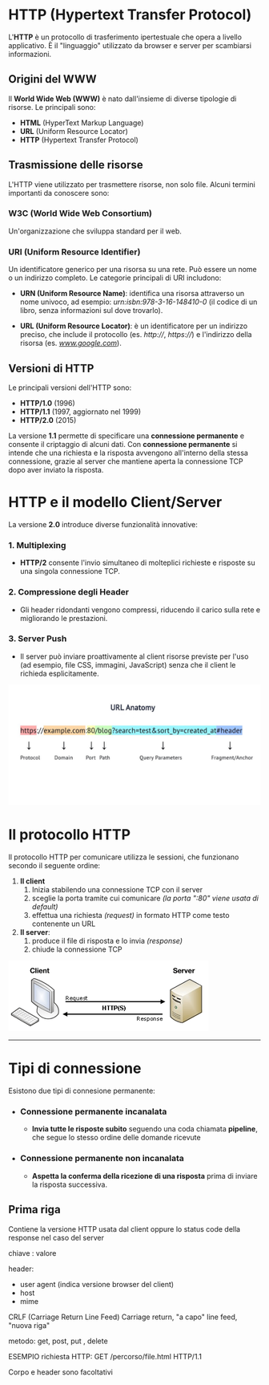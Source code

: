 <link rel="stylesheet" href="../style.css">

# HTTP (Hypertext Transfer Protocol)

L'**HTTP** è un protocollo di trasferimento ipertestuale che opera a livello applicativo. È il "linguaggio" utilizzato da browser e server per scambiarsi informazioni.

## Origini del WWW

Il **World Wide Web (WWW)** è nato dall'insieme di diverse tipologie di risorse. Le principali sono:
- **HTML** (HyperText Markup Language)
- **URL** (Uniform Resource Locator)
- **HTTP** (Hypertext Transfer Protocol)

## Trasmissione delle risorse

L'HTTP viene utilizzato per trasmettere risorse, non solo file. Alcuni termini importanti da conoscere sono:

### W3C (World Wide Web Consortium)

Un'organizzazione che sviluppa standard per il web.

### URI (Uniform Resource Identifier)

Un identificatore generico per una risorsa su una rete. Può essere un nome o un indirizzo completo. Le categorie principali di URI includono:

- **URN (Uniform Resource Name)**: identifica una risorsa attraverso un nome univoco, ad esempio: *urn:isbn:978-3-16-148410-0* (il codice di un libro, senza informazioni sul dove trovarlo).
  
- **URL (Uniform Resource Locator)**: è un identificatore per un indirizzo preciso, che include il protocollo (es. *http://*, *https://*) e l'indirizzo della risorsa (es. *www.google.com*).

## Versioni di HTTP

Le principali versioni dell'HTTP sono:
- **HTTP/1.0** (1996)
- **HTTP/1.1** (1997, aggiornato nel 1999)
- **HTTP/2.0** (2015)

La versione **1.1** permette di specificare una **connessione permanente** e consente il criptaggio di alcuni dati. Con **connessione permanente** si intende che una richiesta e la risposta avvengono all'interno della stessa connessione, grazie al server che mantiene aperta la connessione TCP dopo aver inviato la risposta.

# HTTP e il modello Client/Server

La versione **2.0** introduce diverse funzionalità innovative:

### 1. Multiplexing
- **HTTP/2** consente l'invio simultaneo di molteplici richieste e risposte su una singola connessione TCP.

### 2. Compressione degli Header
- Gli header ridondanti vengono compressi, riducendo il carico sulla rete e migliorando le prestazioni.

### 3. Server Push
- Il server può inviare proattivamente al client risorse previste per l'uso (ad esempio, file CSS, immagini, JavaScript) senza che il client le richieda esplicitamente.

![Anatomia di un URL](./immagini/1_url_anatomy.png)

# Il protocollo HTTP
Il protocollo HTTP per comunicare utilizza le sessioni, che funzionano secondo il seguente ordine:
1. **Il client**
    1. Inizia stabilendo una connessione TCP con il server
    2. sceglie la porta tramite cui comunicare *(la porta ":80" viene usata di default)*
    3. effettua una richiesta *(request)* in formato HTTP come testo contenente un URL
2. **Il server**:
    1. produce il file di risposta e lo invia *(response)*
    2. chiude la connessione TCP


![Comunicazione HTTP client-server](./immagini/client-server_https.png)

---

# Tipi di connessione
Esistono due tipi di connesione permanente:
- ### Connessione permanente **incanalata**
    - **Invia tutte le risposte subito** seguendo una coda chiamata **pipeline**, che segue lo stesso ordine delle domande ricevute
- ### Connessione permanente **non incanalata**
    - **Aspetta la conferma della ricezione di una risposta** prima di inviare la risposta successiva.


## Prima riga
Contiene la versione HTTP usata dal client oppure lo status code della response nel caso del server

chiave : valore

header: 
- user agent (indica versione browser del client)
- host
- mime


CRLF (Carriage Return Line Feed)
Carriage return, "a capo"
line feed, "nuova riga"

metodo: get, post, put , delete

ESEMPIO richiesta HTTP: GET /percorso/file.html HTTP/1.1


Corpo e header sono facoltativi


